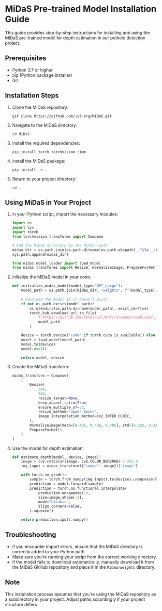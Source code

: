 # MiDaS Pre-trained Model Installation Guide

This guide provides step-by-step instructions for installing and using the MiDaS pre-trained model for depth estimation in our pothole detection project.

## Prerequisites

- Python 3.7 or higher
- pip (Python package installer)
- Git

## Installation Steps

1. Clone the MiDaS repository:
   ```
   git clone https://github.com/isl-org/MiDaS.git
   ```

2. Navigate to the MiDaS directory:
   ```
   cd MiDaS
   ```

3. Install the required dependencies:
   ```
   pip install torch torchvision timm
   ```

4. Install the MiDaS package:
   ```
   pip install -e .
   ```

5. Return to your project directory:
   ```
   cd ..
   ```

## Using MiDaS in Your Project

1. In your Python script, import the necessary modules:
   ```python
   import os
   import sys
   import torch
   from torchvision.transforms import Compose

   # Add the MiDaS directory to the Python path
   midas_dir = os.path.join(os.path.dirname(os.path.abspath(__file__)), 'MiDaS')
   sys.path.append(midas_dir)

   from midas.model_loader import load_model
   from midas.transforms import Resize, NormalizeImage, PrepareForNet
   ```

2. Initialize the MiDaS model in your code:
   ```python
   def initialize_midas_model(model_type="DPT_Large"):
       model_path = os.path.join(midas_dir, "weights", f"{model_type}.pt")
       
       # Download the model if it doesn't exist
       if not os.path.exists(model_path):
           os.makedirs(os.path.dirname(model_path), exist_ok=True)
           torch.hub.download_url_to_file(
               f"https://github.com/intel-isl/DPT/releases/download/1_0/{model_type.lower()}-midas-2f21e586.pt",
               model_path
           )

       device = torch.device("cuda" if torch.cuda.is_available() else "cpu")
       model = load_model(model_path)
       model.to(device)
       model.eval()

       return model, device
   ```

3. Create the MiDaS transform:
   ```python
   midas_transform = Compose(
       [
           Resize(
               384,
               384,
               resize_target=None,
               keep_aspect_ratio=True,
               ensure_multiple_of=32,
               resize_method="upper_bound",
               image_interpolation_method=cv2.INTER_CUBIC,
           ),
           NormalizeImage(mean=[0.485, 0.456, 0.406], std=[0.229, 0.224, 0.225]),
           PrepareForNet(),
       ]
   )
   ```

4. Use the model for depth estimation:
   ```python
   def estimate_depth(model, device, image):
       image = cv2.cvtColor(image, cv2.COLOR_BGR2RGB) / 255.0
       img_input = midas_transform({"image": image})["image"]

       with torch.no_grad():
           sample = torch.from_numpy(img_input).to(device).unsqueeze(0)
           prediction = model.forward(sample)
           prediction = torch.nn.functional.interpolate(
               prediction.unsqueeze(1),
               size=image.shape[:2],
               mode="bicubic",
               align_corners=False,
           ).squeeze()

       return prediction.cpu().numpy()
   ```

## Troubleshooting

- If you encounter import errors, ensure that the MiDaS directory is correctly added to your Python path.
- Make sure you're running your script from the correct working directory.
- If the model fails to download automatically, manually download it from the MiDaS GitHub repository and place it in the `MiDaS/weights` directory.

## Note

This installation process assumes that you're using the MiDaS repository as a subdirectory in your project. Adjust paths accordingly if your project structure differs.